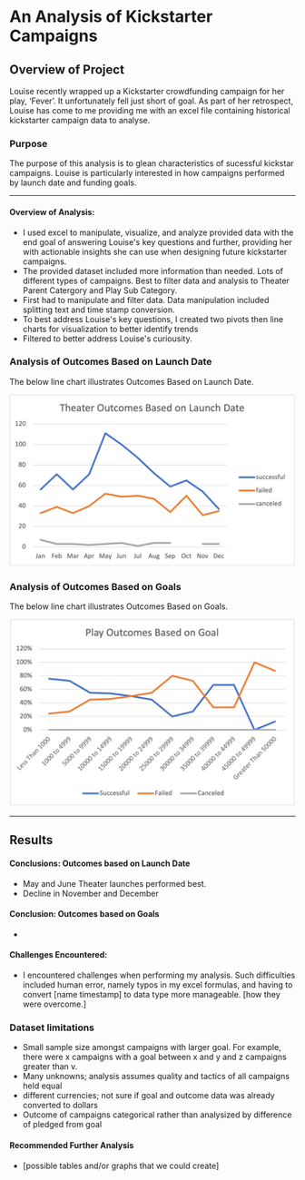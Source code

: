 # An Analysis of Kickstarter Campaigns

## Overview of Project
Louise recently wrapped up a Kickstarter crowdfunding campaign for her play, ‘Fever’. It unfortunately fell just short of goal. As part of her retrospect, Louise has come to me providing me with an excel file containing historical kickstarter campaign data to analyse.

### Purpose
The purpose of this analysis is to glean characteristics of sucessful kickstar campaigns. Louise is particularly interested in how campaigns performed by launch date and funding goals. 

---

#### Overview of Analysis: 

- I used excel to manipulate, visualize, and analyze provided data with the end goal of answering Louise's key questions and further, providing her with actionable insights she can use when designing future kickstarter campaigns.
- The provided dataset included more information than needed. Lots of different types of campaigns. Best to filter data and analysis to Theater Parent Catergory and Play Sub Category.
- First had to manipulate and filter data. Data manipulation included splitting text and time stamp conversion.
- To best address Louise's key questions, I created two pivots then line charts for visualization to better identify trends
- Filtered to better address Louise's curiousity.

### Analysis of Outcomes Based on Launch Date

The below line chart illustrates Outcomes Based on Launch Date.

![image 1](Resources/Theater_Outcomes_vs_Launch.png)

### Analysis of Outcomes Based on Goals

The below line chart illustrates Outcomes Based on Goals.

![image](Resources/Outcomes_vs_Goals.png)

---

## Results

#### Conclusions: Outcomes based on Launch Date

- May and June Theater launches performed best.
- Decline in November and December

#### Conclusion: Outcomes based on Goals

- 

#### Challenges Encountered: 
 
- I encountered challenges when performing my analysis. Such difficulties included human error, namely typos in my excel formulas, and having to convert [name timestamp] to data type more manageable. [how they were overcome.]

### Dataset limitations

- Small sample size amongst campaigns with larger goal. For example, there were x campaigns with a goal between x and y and z campaigns greater than v.
- Many unknowns; analysis assumes quality and tactics of all campaigns held equal
- different currencies; not sure if goal and outcome data was already converted to dollars
- Outcome of campaigns categorical rather than analysized by difference of pledged from goal

#### Recommended Further Analysis

- [possible tables and/or graphs that we could create]
